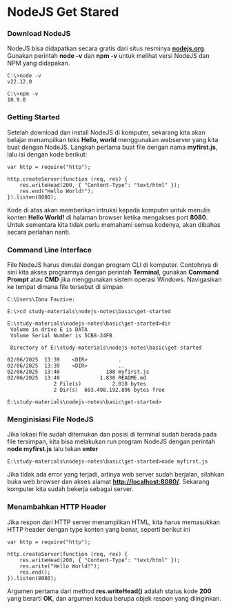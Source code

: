 # NodeJS Get Stared

### Download NodeJS

NodeJS bisa didapatkan secara gratis dari situs resminya **[nodejs.org](https://nodejs.org/en/download)**. Gunakan perintah **node -v** dan **npm -v** untuk melihat versi NodeJS dan NPM yang didapakan.

```
C:\>node -v
v22.12.0

C:\>npm -v
10.9.0
```

### Getting Started

Setelah download dan install NodeJS di komputer, sekarang kita akan belajar menampilkan teks **Hello, world** menggunakan webserver yang kita buat dengan NodeJS. Langkah pertama buat file dengan nama **myfirst.js**, lalu isi dengan kode berikut:

```
var http = require("http");

http.createServer(function (req, res) {
    res.writeHead(200, { "Content-Type": "text/html" });
    res.end("Hello World!");
}).listen(8080);
```

Kode di atas akan memberikan intruksi kepada komputer untuk menulis konten **Hello World!** di halaman browser ketika mengakses port **8080**. Untuk sementara kita tidak perlu memahami semua kodenya, akan dibahas secara perlahan nanti.

### Command Line Interface

File NodeJS harus dimulai dengan program CLI di komputer. Contohnya di sini kita akses programnya dengan perintah **Terminal**, gunakan **Command Prompt** atau **CMD** jika menggunakan sistem operasi Windows. Navigasikan ke tempat dimana file tersebut di simpan

```
C:\Users\Ibnu Fauzi>e:

E:\>cd study-materials\nodejs-notes\basic\get-started

E:\study-materials\nodejs-notes\basic\get-started>dir
 Volume in drive E is DATA
 Volume Serial Number is 5CB8-24FB

 Directory of E:\study-materials\nodejs-notes\basic\get-started

02/06/2025  13:39    <DIR>          .
02/06/2025  13:39    <DIR>          ..
02/06/2025  13:40               188 myfirst.js
02/06/2025  13:49             1.830 README.md
               2 File(s)          2.018 bytes
               2 Dir(s)  603.498.192.896 bytes free

E:\study-materials\nodejs-notes\basic\get-started>
```

### Menginisiasi File NodeJS

Jika lokasi file sudah ditemukan dan posisi di terminal sudah berada pada file tersimpan, kita bisa melakukan run program NodeJS dengan perintah **node myfirst.js** lalu tekan **enter**

```
E:\study-materials\nodejs-notes\basic\get-started>node myfirst.js

```

Jika tidak ada error yang terjadi, artinya web server sudah berjalan, silahkan buka web browser dan akses alamat **[http://localhost:8080/](http://localhost:8080/)**. Sekarang komputer kita sudah bekerja sebagai server.

### Menambahkan HTTP Header

Jika respon dari HTTP server menampilkan HTML, kita harus memasukkan HTTP header dengan type konten yang benar, seperti berikut ini

```
var http = require("http");

http.createServer(function (req, res) {
    res.writeHead(200, { "Content-Type": "text/html" });
    res.write("Hello World!");
    res.end();
}).listen(8080);

```

Argumen pertama dari method **res.writeHead()** adalah status kode **200** yang berarti **OK**, dan argumen kedua berupa objek respon yang diinginkan.
